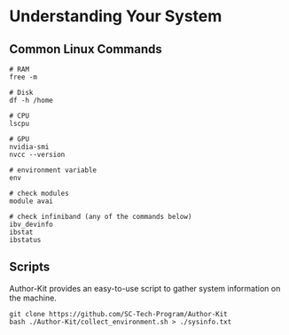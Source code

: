 # Understanding Your System

## Common Linux Commands

```shell
# RAM
free -m

# Disk
df -h /home

# CPU
lscpu

# GPU
nvidia-smi
nvcc --version

# environment variable
env

# check modules
module avai

# check infiniband (any of the commands below)
ibv_devinfo
ibstat
ibstatus

```

## Scripts

Author-Kit provides an easy-to-use script to gather system information on the machine.

```shell
git clone https://github.com/SC-Tech-Program/Author-Kit
bash ./Author-Kit/collect_environment.sh > ./sysinfo.txt
```
